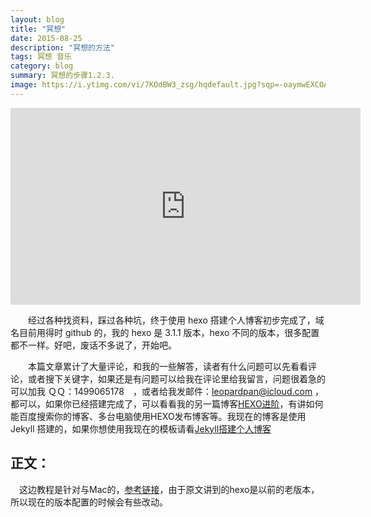 ```yaml
---
layout: blog
title: "冥想"
date: 2015-08-25 
description: "冥想的方法"
tags: 冥想 音乐
category: blog
summary: 冥想的步骤1.2.3.
image: https://i.ytimg.com/vi/7KOdBW3_zsg/hqdefault.jpg?sqp=-oaymwEXCOADEI4CSFryq4qpAwkIARUAAIhCGAE=&rs=AOn4CLAjMoTQbaoALLaOQm-28CBixRUsNg
--- 
```




<iframe width="560" height="315" src="https://www.youtube.com/embed/7KOdBW3_zsg" frameborder="0" allow="accelerometer; autoplay; encrypted-media; gyroscope; picture-in-picture" allowfullscreen></iframe>

　　经过各种找资料，踩过各种坑，终于使用 hexo 搭建个人博客初步完成了，域名目前用得时 github 的，我的 hexo 是 3.1.1 版本，hexo 不同的版本，很多配置都不一样。好吧，废话不多说了，开始吧。     

　　本篇文章累计了大量评论，和我的一些解答，读者有什么问题可以先看看评论，或者搜下关键字，如果还是有问题可以给我在评论里给我留言，问题很着急的可以加我 ＱＱ：1499065178　，或者给我发邮件：[leopardpan@icloud.com](mailto:leopardpan@icloud.com)  ，都可以，如果你已经搭建完成了，可以看看我的另一篇博客[HEXO进阶](http://baixin.io/2016/06/HEXO_Advanced/)，有讲如何能百度搜索你的博客、多台电脑使用HEXO发布博客等。我现在的博客是使用 Jekyll 搭建的，如果你想使用我现在的模板请看[Jekyll搭建个人博客](http://baixin.io/2016/10/jekyll_tutorials1/) 
 

## 正文：
　这边教程是针对与Mac的，[参考链接](http://ibruce.info/2013/11/22/hexo-your-blog/?utm_source=tuicool)，由于原文讲到的hexo是以前的老版本，所以现在的版本配置的时候会有些改动。


